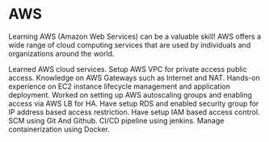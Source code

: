 # AWS

Learning AWS (Amazon Web Services) can be a valuable skill! AWS offers a wide range of cloud computing services that are used by individuals and organizations around the world.

Learned AWS cloud services.
Setup AWS VPC for private access public access.
Knowledge on AWS Gateways such as Internet and NAT.
Hands-on experience on EC2 instance lifecycle management and application deployment.
Worked on setting up AWS autoscaling groups and enabling access via AWS LB for HA.
Have setup RDS and enabled security group for IP address based access restriction.
Have setup IAM based access control.
SCM using Git And Github.
CI/CD pipeline using jenkins.
Manage containerization using Docker.
